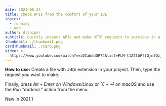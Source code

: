 ```yaml
---
date: 2021-05-24
title: Check APIs from the comfort of your IDE
topics:
  - running
  - web
author: dlsniper
subtitle: Quickly inspect APIs and make HTTP requests to services in a reusable manner
thumbnail: ./thumbnail.png
cardThumbnail: ./card.png
video: >-
  https://www.youtube.com/watch?v=zDCaWadGP74&list=PLM-t1Z4tbFflGjn5Qzjjku5J7SX3p-nhY&index=16&t=0s
---
```

**How to use:**
Create a file with *.http* extension in your project. Then, type
the request you want to make.

Finally, press *Alt + Enter on Windows/Linux* or *⌥ + ⏎ on macOS*
and use the *Run "address"* action from the menu.

<span class="tag is-rounded">New in 2021.1</span>
